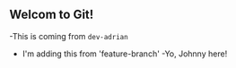 
## Welcom to Git!

-This is coming from `dev-adrian`
- I'm adding this from 'feature-branch'
-Yo, Johnny here!


